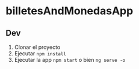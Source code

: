 # billetesAndMonedasApp

## Dev

1. Clonar el proyecto
2. Ejecutar ```npm install```
3. Ejecutar la app ```npm start``` o  bien ```ng serve -o```
